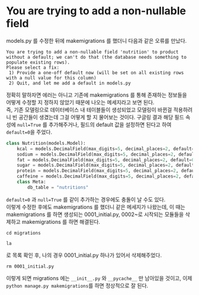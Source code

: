 # You are trying to add a non-nullable field
models.py 를 수정한 뒤에 makemigrations 를 했더니 다음과 같은 오류를 만났다.   
```
You are trying to add a non-nullable field 'nutrition' to product without a default; we can't do that (the database needs something to populate existing rows).
Please select a fix:
 1) Provide a one-off default now (will be set on all existing rows with a null value for this column)
 2) Quit, and let me add a default in models.py
```
정확히 말하자면 에러는 아니고 기존에 makemigrations 를 통해 존재하는 정보들을 어떻게 수정할 지 정하지 않았기 때문에 나오는 메세지라고 보면 된다.  
즉, 기존 모델링으로 데이터베이스 내 테이블들이 생성되었고 모델링이 바뀐걸 적용하려니 빈 공간들이 생겼는데 그걸 어떻게 할 지 물어보는 것이다. 
구글링 결과 해당 필드 속성에 `null=True` 를 추가해주거나, 필드의 default 값을 설정하면 된다고 하여 `default=0`을 주었다.
```python
class Nutrition(models.Model):
    kcal = models.DecimalField(max_digits=5, decimal_places=2, default=0)
    sodium = models.DecimalField(max_digits=5, decimal_places=2, default=0)
    fat = models.DecimalField(max_digits=5, decimal_places=2, default=0)
    sugar = models.DecimalField(max_digits=5, decimal_places=2, default=0)
    protein = models.DecimalField(max_digits=5, decimal_places=2, default=0)
    caffeine = models.DecimalField(max_digits=5, decimal_places=2, default=0)
    class Meta:
        db_table = "nutritions"
```
`default=0` 과 `null=True` 를 같이 추가하는 경우에도 충돌이 날 수도 있다.  
이렇게 수정한 후에도 makemigrations 를 했더니 같은 메세지가 나왔는데, 이 때는 makemigrations 를 하면 생성되는 0001_initial.py, 0002~로 시작되는 모듈들을 삭제하고 makemigrations 를 하면 해결된다.

```
cd migrations
``` 
```
la
```
로 목록 확인 후, 나의 경우 0001_initial.py 하나가 있어서 삭제해주었다. 
```
rm 0001_initial.py
```
이렇게 되면 migrations 에는 `__init__.py` 와 `__pycache__` 만 남아있을 것이고, 이제 `python manage.py makemigrations`를 하면 정상적으로 잘 된다.

